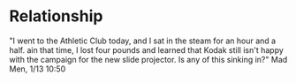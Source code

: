 # Relationship

"I went to the Athletic Club today, and I sat in the steam for an hour and a half. ain that time, I lost four pounds and learned that Kodak still isn't happy with the campaign for the new slide projector. Is any of this sinking in?" Mad Men, 1/13 10:50
